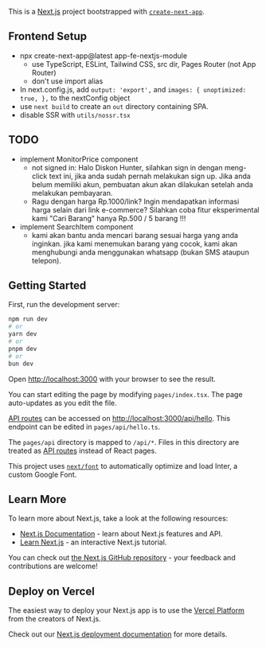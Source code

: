 This is a [Next.js](https://nextjs.org/) project bootstrapped with [`create-next-app`](https://github.com/vercel/next.js/tree/canary/packages/create-next-app).

## Frontend Setup

- npx create-next-app@latest app-fe-nextjs-module
  - use TypeScript, ESLint, Tailwind CSS, src dir, Pages Router (not App Router)
  - don't use import alias
- In next.config.js, add `output: 'export',` and `images: { unoptimized: true, },` to the nextConfig object
- use `next build` to create an `out` directory containing SPA.
- disable SSR with `utils/nossr.tsx`

## TODO

- implement MonitorPrice component
  - not signed in: Halo Diskon Hunter, silahkan sign in dengan meng-click text ini, jika anda sudah pernah melakukan sign up. Jika anda belum memiliki akun, pembuatan akun akan dilakukan setelah anda melakukan pembayaran.
  - Ragu dengan harga Rp.1000/link? Ingin mendapatkan informasi harga selain dari link e-commerce? Silahkan coba fitur eksperimental kami "Cari Barang" hanya Rp.500 / 5 barang !!!
- implement SearchItem component
  - kami akan bantu anda mencari barang sesuai harga yang anda inginkan. jika kami menemukan barang yang cocok, kami akan menghubungi anda menggunakan whatsapp (bukan SMS ataupun telepon).

## Getting Started

First, run the development server:

```bash
npm run dev
# or
yarn dev
# or
pnpm dev
# or
bun dev
```

Open [http://localhost:3000](http://localhost:3000) with your browser to see the result.

You can start editing the page by modifying `pages/index.tsx`. The page auto-updates as you edit the file.

[API routes](https://nextjs.org/docs/api-routes/introduction) can be accessed on [http://localhost:3000/api/hello](http://localhost:3000/api/hello). This endpoint can be edited in `pages/api/hello.ts`.

The `pages/api` directory is mapped to `/api/*`. Files in this directory are treated as [API routes](https://nextjs.org/docs/api-routes/introduction) instead of React pages.

This project uses [`next/font`](https://nextjs.org/docs/basic-features/font-optimization) to automatically optimize and load Inter, a custom Google Font.

## Learn More

To learn more about Next.js, take a look at the following resources:

- [Next.js Documentation](https://nextjs.org/docs) - learn about Next.js features and API.
- [Learn Next.js](https://nextjs.org/learn) - an interactive Next.js tutorial.

You can check out [the Next.js GitHub repository](https://github.com/vercel/next.js/) - your feedback and contributions are welcome!

## Deploy on Vercel

The easiest way to deploy your Next.js app is to use the [Vercel Platform](https://vercel.com/new?utm_medium=default-template&filter=next.js&utm_source=create-next-app&utm_campaign=create-next-app-readme) from the creators of Next.js.

Check out our [Next.js deployment documentation](https://nextjs.org/docs/deployment) for more details.
